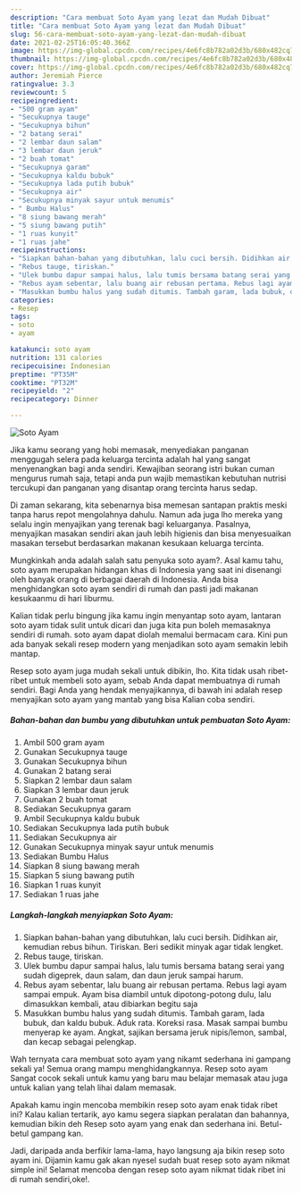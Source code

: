 ```yaml
---
description: "Cara membuat Soto Ayam yang lezat dan Mudah Dibuat"
title: "Cara membuat Soto Ayam yang lezat dan Mudah Dibuat"
slug: 56-cara-membuat-soto-ayam-yang-lezat-dan-mudah-dibuat
date: 2021-02-25T16:05:40.366Z
image: https://img-global.cpcdn.com/recipes/4e6fc8b782a02d3b/680x482cq70/soto-ayam-foto-resep-utama.jpg
thumbnail: https://img-global.cpcdn.com/recipes/4e6fc8b782a02d3b/680x482cq70/soto-ayam-foto-resep-utama.jpg
cover: https://img-global.cpcdn.com/recipes/4e6fc8b782a02d3b/680x482cq70/soto-ayam-foto-resep-utama.jpg
author: Jeremiah Pierce
ratingvalue: 3.3
reviewcount: 5
recipeingredient:
- "500 gram ayam"
- "Secukupnya tauge"
- "Secukupnya bihun"
- "2 batang serai"
- "2 lembar daun salam"
- "3 lembar daun jeruk"
- "2 buah tomat"
- "Secukupnya garam"
- "Secukupnya kaldu bubuk"
- "Secukupnya lada putih bubuk"
- "Secukupnya air"
- "Secukupnya minyak sayur untuk menumis"
- " Bumbu Halus"
- "8 siung bawang merah"
- "5 siung bawang putih"
- "1 ruas kunyit"
- "1 ruas jahe"
recipeinstructions:
- "Siapkan bahan-bahan yang dibutuhkan, lalu cuci bersih. Didihkan air, kemudian rebus bihun. Tiriskan. Beri sedikit minyak agar tidak lengket."
- "Rebus tauge, tiriskan."
- "Ulek bumbu dapur sampai halus, lalu tumis bersama batang serai yang sudah digeprek, daun salam, dan daun jeruk sampai harum."
- "Rebus ayam sebentar, lalu buang air rebusan pertama. Rebus lagi ayam sampai empuk. Ayam bisa diambil untuk dipotong-potong dulu, lalu dimasukkan kembali, atau dibiarkan begitu saja"
- "Masukkan bumbu halus yang sudah ditumis. Tambah garam, lada bubuk, dan kaldu bubuk. Aduk rata. Koreksi rasa. Masak sampai bumbu menyerap ke ayam. Angkat, sajikan bersama jeruk nipis/lemon, sambal, dan kecap sebagai pelengkap."
categories:
- Resep
tags:
- soto
- ayam

katakunci: soto ayam 
nutrition: 131 calories
recipecuisine: Indonesian
preptime: "PT35M"
cooktime: "PT32M"
recipeyield: "2"
recipecategory: Dinner

---
```



![Soto Ayam](https://img-global.cpcdn.com/recipes/4e6fc8b782a02d3b/680x482cq70/soto-ayam-foto-resep-utama.jpg)

Jika kamu seorang yang hobi memasak, menyediakan panganan menggugah selera pada keluarga tercinta adalah hal yang sangat menyenangkan bagi anda sendiri. Kewajiban seorang istri bukan cuman mengurus rumah saja, tetapi anda pun wajib memastikan kebutuhan nutrisi tercukupi dan panganan yang disantap orang tercinta harus sedap.

Di zaman  sekarang, kita sebenarnya bisa memesan santapan praktis meski tanpa harus repot mengolahnya dahulu. Namun ada juga lho mereka yang selalu ingin menyajikan yang terenak bagi keluarganya. Pasalnya, menyajikan masakan sendiri akan jauh lebih higienis dan bisa menyesuaikan masakan tersebut berdasarkan makanan kesukaan keluarga tercinta. 



Mungkinkah anda adalah salah satu penyuka soto ayam?. Asal kamu tahu, soto ayam merupakan hidangan khas di Indonesia yang saat ini disenangi oleh banyak orang di berbagai daerah di Indonesia. Anda bisa menghidangkan soto ayam sendiri di rumah dan pasti jadi makanan kesukaanmu di hari liburmu.

Kalian tidak perlu bingung jika kamu ingin menyantap soto ayam, lantaran soto ayam tidak sulit untuk dicari dan juga kita pun boleh memasaknya sendiri di rumah. soto ayam dapat diolah memalui bermacam cara. Kini pun ada banyak sekali resep modern yang menjadikan soto ayam semakin lebih mantap.

Resep soto ayam juga mudah sekali untuk dibikin, lho. Kita tidak usah ribet-ribet untuk membeli soto ayam, sebab Anda dapat membuatnya di rumah sendiri. Bagi Anda yang hendak menyajikannya, di bawah ini adalah resep menyajikan soto ayam yang mantab yang bisa Kalian coba sendiri.

<!--inarticleads1-->

##### Bahan-bahan dan bumbu yang dibutuhkan untuk pembuatan Soto Ayam:

1. Ambil 500 gram ayam
1. Gunakan Secukupnya tauge
1. Gunakan Secukupnya bihun
1. Gunakan 2 batang serai
1. Siapkan 2 lembar daun salam
1. Siapkan 3 lembar daun jeruk
1. Gunakan 2 buah tomat
1. Sediakan Secukupnya garam
1. Ambil Secukupnya kaldu bubuk
1. Sediakan Secukupnya lada putih bubuk
1. Sediakan Secukupnya air
1. Gunakan Secukupnya minyak sayur untuk menumis
1. Sediakan  Bumbu Halus
1. Siapkan 8 siung bawang merah
1. Siapkan 5 siung bawang putih
1. Siapkan 1 ruas kunyit
1. Sediakan 1 ruas jahe




<!--inarticleads2-->

##### Langkah-langkah menyiapkan Soto Ayam:

1. Siapkan bahan-bahan yang dibutuhkan, lalu cuci bersih. Didihkan air, kemudian rebus bihun. Tiriskan. Beri sedikit minyak agar tidak lengket.
1. Rebus tauge, tiriskan.
1. Ulek bumbu dapur sampai halus, lalu tumis bersama batang serai yang sudah digeprek, daun salam, dan daun jeruk sampai harum.
1. Rebus ayam sebentar, lalu buang air rebusan pertama. Rebus lagi ayam sampai empuk. Ayam bisa diambil untuk dipotong-potong dulu, lalu dimasukkan kembali, atau dibiarkan begitu saja
1. Masukkan bumbu halus yang sudah ditumis. Tambah garam, lada bubuk, dan kaldu bubuk. Aduk rata. Koreksi rasa. Masak sampai bumbu menyerap ke ayam. Angkat, sajikan bersama jeruk nipis/lemon, sambal, dan kecap sebagai pelengkap.




Wah ternyata cara membuat soto ayam yang nikamt sederhana ini gampang sekali ya! Semua orang mampu menghidangkannya. Resep soto ayam Sangat cocok sekali untuk kamu yang baru mau belajar memasak atau juga untuk kalian yang telah lihai dalam memasak.

Apakah kamu ingin mencoba membikin resep soto ayam enak tidak ribet ini? Kalau kalian tertarik, ayo kamu segera siapkan peralatan dan bahannya, kemudian bikin deh Resep soto ayam yang enak dan sederhana ini. Betul-betul gampang kan. 

Jadi, daripada anda berfikir lama-lama, hayo langsung aja bikin resep soto ayam ini. Dijamin kamu gak akan nyesel sudah buat resep soto ayam nikmat simple ini! Selamat mencoba dengan resep soto ayam nikmat tidak ribet ini di rumah sendiri,oke!.

